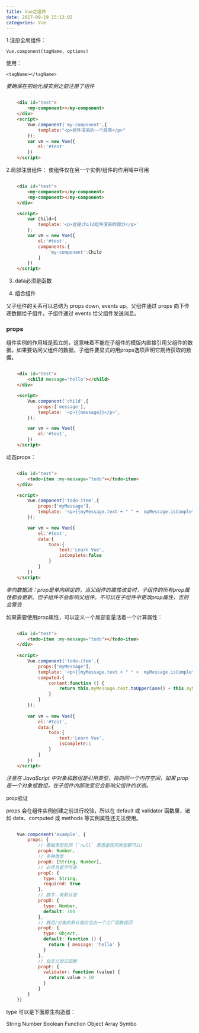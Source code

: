 ```yaml
---
title: Vue之组件
date: 2017-09-19 15:13:02
categories: Vue
---
```


1.注册全局组件：

	Vue.component(tagName, options)

使用：

	<tagName></tagName>

*要确保在初始化根实例之前注册了组件*

    
``` html

	<div id="test">
        <my-component></my-component>
    </div>
    <script>
        Vue.component('my-component',{
            template:"<p>组件渲染的一个段落</p>"
        });
        var vm = new Vue({
            el:'#test'
        })
    </script>

```

2.局部注册组件：
使组件仅在另一个实例/组件的作用域中可用

``` html

	<div id="test">
        <my-component></my-component>
        <my-component></my-component>
    </div>

    <script>
        var Child={
            template:'<p>这是child组件渲染的部分</p>'
        };
        var vm = new Vue({
            el:'#test',
            components:{
                'my-component':Child
            }
        })
    </script>

```

3. data必须是函数

4. 组合组件

父子组件的关系可以总结为 props down, events up。父组件通过 props 向下传递数据给子组件，子组件通过 events 给父组件发送消息。

### props

组件实例的作用域是孤立的，这意味着不能在子组件的模版内直接引用父组件的数据。如果要访问父组件的数据，子组件要显式的用props选项声明它期待获取的数据。

``` html

	<div id="test">
        <child message="hello"></child>
    </div>

    <script>
        Vue.component('child',{
            props:['message'],
            template: '<p>{{message}}</p>',
        });

        var vm = new Vue({
            el:'#test',
        })
    </script>

```

动态props：

``` html

	<div id="test">
        <todo-item :my-message="todo"></todo-item>
    </div>

    <script>
        Vue.component('todo-item',{
            props:['myMessage'],
            template: '<p>{{myMessage.text + " " +  myMessage.isComplete}}</p>',
        });

        var vm = new Vue({
            el:'#test',
            data:{
                todo:{
                    text:'Learn Vue',
                    isComplete:false
                }
            }
        })
    </script>    

```

*单向数据流：prop是单向绑定的，当父组件的属性改变时，子组件的所有prop属性都会更新。但子组件不会影响父组件。不可以在子组件中更改prop属性，否则会警告*

如果需要使用prop属性，可以定义一个局部变量活着一个计算属性：

``` html

	<div id="test">
        <todo-item :my-message="todo"></todo-item>
    </div>
    
    <script>
        Vue.component('todo-item',{
            props:['myMessage'],
            template: '<p>{{myMessage.text + " " +  myMessage.isComplete + " 大写表示:" + content}}</p>',
            computed:{
                content:function () {
                    return this.myMessage.text.toUpperCase() + this.myMessage.isComplete;
                }
            }
        });
    
        var vm = new Vue({
            el:'#test',
            data:{
                todo:{
                    text:'Learn Vue',
                    isComplete:1
                }
            }
        })
    </script>

```

*注意在 JavaScript 中对象和数组是引用类型，指向同一个内存空间，如果 prop 是一个对象或数组，在子组件内部改变它会影响父组件的状态。*

prop验证

props 会在组件实例创建之前进行校验，所以在 default 或 validator 函数里，诸如 data、computed 或 methods 等实例属性还无法使用。

``` js

    Vue.component('example', {
        props: {
            // 基础类型检测 (`null` 意思是任何类型都可以)
            propA: Number,
            // 多种类型
            propB: [String, Number],
            // 必传且是字符串
            propC: {
              type: String,
              required: true
            },
            // 数字，有默认值
            propD: {
              type: Number,
              default: 100
            },
            // 数组/对象的默认值应当由一个工厂函数返回
            propE: {
              type: Object,
              default: function () {
                return { message: 'hello' }
              }
            },
            // 自定义验证函数
            propF: {
              validator: function (value) {
                return value > 10
              }
            }
        }
    })

```

type 可以是下面原生构造器：

String
Number
Boolean
Function
Object
Array
Symbo    

